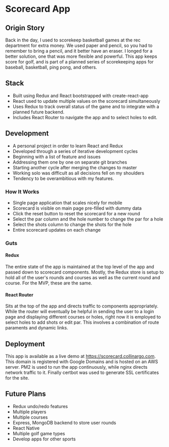 # Scorecard App
## Origin Story
Back in the day, I used to scorekeep basketball games at the rec department for extra money. We used paper and pencil, so you had to remember to bring a pencil, and it better have an eraser. I longed for a better solution, one that was more flexible and powerful. This app keeps score for golf, and is part of a planned series of scorekeeping apps for baseball, basketball, ping pong, and others.

## Stack
- Built using Redux and React bootstrapped with create-react-app 
- React used to update multiple values on the scorecard simultaneously
- Uses Redux to track overall status of the game and to integrate with a planned future backend. 
- Includes React Router to navigate the app and to select holes to edit.

## Development
- A personal project in order to learn React and Redux
- Developed through a series of iterative development cycles 
- Beginning with a list of feature and issues
- Addressing them one by one on separate git branches
- Starting another cycle after merging the changes to master
- Working solo was difficult as all decisions fell on my shoulders
- Tendency to be overambitious with my features.

### How It Works
- Single page application that scales nicely for mobile
- Scorecard is visible on main page pre-filled with dummy data
- Click the reset button to reset the scorecard for a new round
- Select the par column and the hole number to change the par for a hole
- Select the shots column to change the shots for the hole
- Entire scorecard updates on each change

### Guts
#### Redux
The entire state of the app is maintained at the top level of the app and passed down to scorecard components. Mostly, the Redux store is setup to hold all of the user's rounds and courses as well as the current round and course. For the MVP, these are the same.
#### React Router
Sits at the top of the app and directs traffic to components appropriately. While the router will eventually be helpful in sending the user to a login page and displaying different courses or holes, right now it is employed to select holes to add shots or edit par. This involves a combination of route paraments and dynamic links.

## Deployment
This app is available as a live demo at https://scorecard.collinargo.com. This domain is registered with Google Domains and is hosted on an AWS server. PM2 is used to run the app continuously, while nginx directs network traffic to it. Finally certbot was used to generate SSL certificates for the site.

## Future Plans
- Redux undo/redo features
- Multiple players
- Multiple courses
- Express, MongoDB backend to store user rounds
- React Native
- Multiple golf game types
- Develop apps for other sports